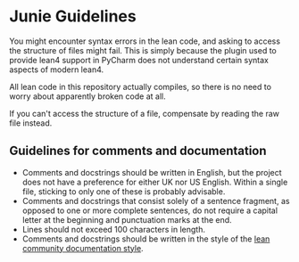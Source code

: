 # Junie Guidelines

You might encounter syntax errors in the lean code, and asking to access the structure of files might fail. This is
simply because the plugin used to provide lean4 support in PyCharm does not understand certain syntax aspects of
modern lean4.

All lean code in this repository actually compiles, so there is no need to worry about apparently broken code at all.

If you can't access the structure of a file, compensate by reading the raw file instead.

## Guidelines for comments and documentation
- Comments and docstrings should be written in English, but the project does not have a preference for either UK nor
  US English. Within a single file, sticking to only one of these is probably advisable.
- Comments and docstrings that consist solely of a sentence fragment, as opposed to one or more complete sentences,
  do not require a capital letter at the beginning and punctuation marks at the end.
- Lines should not exceed 100 characters in length.
- Comments and docstrings should be written in the style of the [lean community documentation style](https://leanprover-community.github.io/contribute/doc.html).